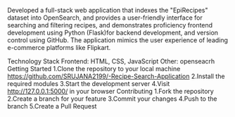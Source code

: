 Developed a full-stack web application that indexes the "EpiRecipes" dataset into OpenSearch,
and provides a user-friendly interface for searching and filtering recipes, and demonstrates
proficiency frontend development using Python (Flask)for backend development, and version control using GitHub.
The application mimics the user experience of leading e-commerce platforms like Flipkart.

Technology Stack
Frontend: HTML, CSS, JavaScript
Other: openseacrh
Getting Started
1.Clone the repository to your local machine
https://github.com/SRUJANA2199/-Recipe-Search-Application
2.Install the required modules
3.Start the development server
4.Visit http://127.0.0.1:5000/ in your browser
Contributing
1.Fork the repository
2.Create a branch for your feature
3.Commit your changes
4.Push to the branch
5.Create a Pull Request
